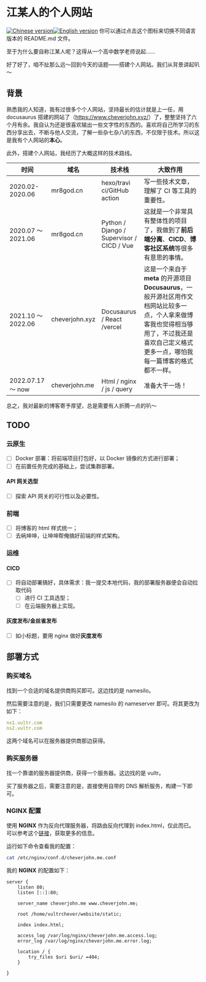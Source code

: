 # 江某人的个人网站

[![Chinese version](http://cdn.mr8god.cn/img/chinese.svg)](README-zh.md)[![English version](https://cdn.mr8god.cn/img/english.svg)](README.md)
你可以通过点击这个图标来切换不同语言版本的 README.md 文件。

至于为什么要自称江某人呢？这得从一个高中数学老师说起……

好了好了，咱不扯那么远～回到今天的话题——搭建个人网站。我们从背景讲起叭～

## 背景

熟悉我的人知道，我有过很多个个人网站，坚持最长的估计就是上一任，用 docusaurus 搭建的网站了（<https://www.cheverjohn.xyz/>）了，整整坚持了六个月有余。我自认为还是很喜欢输出一些文字性的东西的。喜欢将自己所学习的东西分享出去，不断与他人交流，了解一些杂七杂八的东西，不仅限于技术。所以这是我有个人网站的**本心**。

此外，搭建个人网站，我经历了大概这样的技术路线。

| 时间  | 域名    | 技术栈 | 大致作用 |
| ------- | --------- | ------ | -------- |
| 2020.02-2020.06 | mr8god.cn | hexo/travi ci/GitHub action   | 写一些技术文章，理解了 CI 等工具的重要性。 |
| 2020.07 ～ 2021.06 | mr8god.cn | Python / Django / Supervisor / CICD / Vue | 这就是一个非常具有整体性的项目了，我做到了**前后端分离**、**CICD**、**博客社区系统**等很多有意思的事情。 |
| 2021.10 ～ 2022.06 | cheverjohn.xyz | Docusaurus / React /vercel | 这是一个来自于 **meta** 的开源项目 **Docusaurus**，一般开源社区用作文档网站比较多一点，个人拿来做博客我也觉得相当够用了，不过我还是喜欢自己定义格式更多一点，哪怕我每一篇博客的格式都不一样。 |
| 2022.07.17 ～ now | cheverjohn.me | Html / nginx / js / query | 准备大干一场！ |

总之，我对最新的博客寄予厚望，总是需要有人折腾一点的叭～

## TODO

### 云原生

- [ ] Docker 部署：将前端项目打包好，以 Docker 镜像的方式进行部署；
- [ ] 在前置任务完成的基础上，尝试集群部署。

#### API 网关选型

- [ ] 探索 API 网关的可行性以及必要性。

### 前端

- [ ] 将博客的 html 样式统一；
- [ ] 去~~坑~~坤坤，让坤坤帮俺搞好前端的样式架构。

### 运维

#### CICD

- [ ] 将自动部署搞好，具体需求：我一提交本地代码，我的部署服务器便会自动拉取代码
  - [ ] 进行 CI 工具选型；
  - [ ] 在云端服务器上实现。

#### 灰度发布/金丝雀发布

- [ ] 如小标题，要用 nginx 做好**灰度发布**

## 部署方式

### 购买域名

找到一个合适的域名提供商购买即可。这边找的是 namesilo。

然后需要注意的是，我们只需要更改 namesilo 的 nameserver 即可。将其更改为如下：

```yaml
ns1.vultr.com
ns2.vultr.com
```

这两个域名可以在服务器提供商那边获得。

### 购买服务器

找一个靠谱的服务器提供商，获得一个服务器。这边找的是 vultr。

买了服务器之后，需要注意的是，直接使用自带的 DNS 解析服务，构建一下即可。

### NGINX 配置

使用 **NGINX** 作为反向代理服务器，将路由反向代理到 index.html，仅此而已。可以参考这个[链接](https://www.vultr.com/zh/docs/how-to-install-and-configure-nginx-on-a-vultr-cloud-server/#:~:text=Encrypt%20guide%20here.-,Configure%20Nginx%20as%20a%20Reverse%20Proxy,-Nginx%20can%20work)，获取更多的信息。

运行如下命令查看我的配置：

```bash
cat /etc/nginx/conf.d/cheverjohn.me.conf
```

我的 **NGINX** 的配置如下：

```nginx
server {
    listen 80;
    listen [::]:80;

    server_name cheverjohn.me www.cheverjohn.me;

    root /home/vultrchever/website/static;

    index index.html;

    access_log /var/log/nginx/cheverjohn.me.access.log;
    error_log /var/log/nginx/cheverjohn.me.error.log;

    location / {
        try_files $uri $uri/ =404;
    }

}
```
